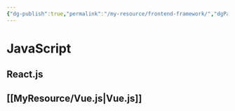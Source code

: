 ```yaml
---
{"dg-publish":true,"permalink":"/my-resource/frontend-framework/","dgPassFrontmatter":true}
---
```



# JavaScript
## React.js
## [[MyResource/Vue.js\|Vue.js]]